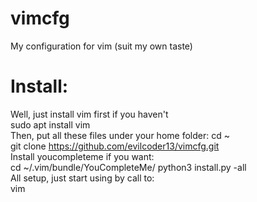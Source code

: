 # vimcfg
My configuration for vim (suit my own taste) 

# Install:
Well, just install vim first if you haven't  
sudo apt install vim  
Then, put all these files under your home folder: 
cd ~  
git clone https://github.com/evilcoder13/vimcfg.git  
Install youcompleteme if you want:  
cd ~/.vim/bundle/YouCompleteMe/ 
python3 install.py -all  
All setup, just start using by call to:  
vim
